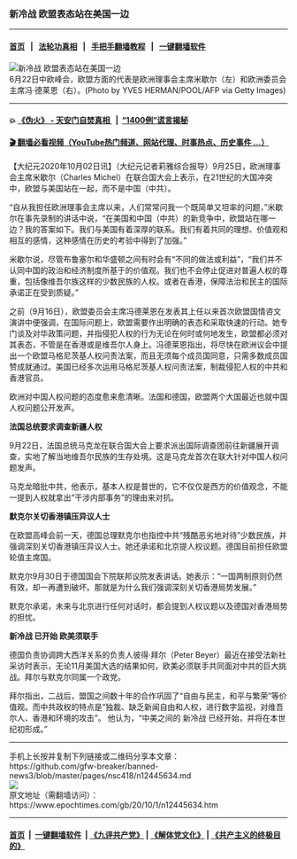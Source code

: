 ### 新冷战  欧盟表态站在美国一边
------------------------

#### [首页](https://github.com/gfw-breaker/banned-news3/blob/master/README.md) &nbsp;&nbsp;|&nbsp;&nbsp; [法轮功真相](https://github.com/begood0513/basic/blob/master/README.md)  &nbsp;&nbsp;|&nbsp;&nbsp; [手把手翻墙教程](https://github.com/gfw-breaker/guides/wiki)  &nbsp;&nbsp;|&nbsp;&nbsp; [一键翻墙软件](https://github.com/gfw-breaker/nogfw/blob/master/README.md)  



<div><img alt="新冷战  欧盟表态站在美国一边" class="attachment-djy_600_400 size-djy_600_400 wp-post-image" src="https://i.epochtimes.com/assets/uploads/2020/10/e71207e311c132181a74e77e585b1303-600x400.jpg"/>
<div class="caption">
 6月22日中欧峰会，欧盟方面的代表是欧洲理事会主席米歇尔（左）和欧洲委员会主席冯‧德莱恩（右）。(Photo by YVES HERMAN/POOL/AFP via Getty Images)
</div></div><hr/>

#### 💥 [《伪火》 - 天安门自焚真相 ](http://158.247.195.190:10000/videos/blog/weihuo.html)&nbsp; |&nbsp; [“1400例”谎言揭秘  ](http://158.247.195.190:10000/videos/blog/jiexi1400.html)

#### [ 🎬  翻墙必看视频（YouTube热门频道、网站代理、时事热点、历史事件 ...）](https://github.com/gfw-breaker/links/blob/master/banned.md)

<div><p>
 【大纪元2020年10月02日讯】（大纪元记者莉雅综合报导）9月25日，欧洲理事会主席米歇尔（Charles Michel）在联合国大会上表示，在21世纪的大国冲突中，欧盟与美国站在一起，而不是中国（中共）。
</p>
<p>
 “自从我担任欧洲理事会主席以来，人们常常问我一个既简单又坦率的问题，”米歇尔在事先录制的讲话中说，“在美国和中国（中共）的新竞争中，欧盟站在哪一边？我的答案如下。我们与美国有着深厚的联系。我们有着共同的理想、价值观和相互的感情，这种感情在历史的考验中得到了加强。”
</p>
<p>
 米歇尔说，尽管布鲁塞尔和华盛顿之间有时会有“不同的做法或利益”，“我们并不认同中国的政治和经济制度所基于的价值观。我们也不会停止促进对普遍人权的尊重，包括像维吾尔族这样的少数民族的人权。或者在香港，保障法治和民主的国际承诺正在受到质疑。”
</p>
<p>
 之前（9月16日），欧盟委员会主席冯德莱恩在发表其上任以来首次欧盟国情咨文演讲中便强调，在国际问题上，欧盟需要作出明确的表态和采取快速的行动。她专门谈及对华政策问题，并指侵犯人权的行为无论在何时或何地发生，欧盟都必须对其表态，不管是在香港或是维吾尔人身上。冯德莱恩指出，将尽快在欧洲议会中提出一个欧盟马格尼茨基人权问责法案，而且无须每个成员国同意，只需多数成员国赞成就通过。美国已经多次运用马格尼茨基人权问责法案，制裁侵犯人权的中共和香港官员。
</p>
<p>
 欧洲对中国人权问题的态度愈来愈清晰。法国和德国，欧盟两个大国最近也就中国人权问题公开发声。
</p>
<p>
 <strong>
  法国总统要求调查新疆人权
 </strong>
</p>
<p>
 9月22日，法国总统马克龙在联合国大会上要求派出国际调查团前往新疆展开调查，实地了解当地维吾尔民族的生存处境。这是马克龙首次在联大针对中国人权问题发声。
</p>
<p>
 马克龙暗批中共，他表示，基本人权是普世的，它不仅仅是西方的价值观念，不能一提到人权就拿出“干涉内部事务”的理由来对抗。
</p>
<p>
 <strong>
  默克尔关切香港镇压异议人士
 </strong>
</p>
<p>
 在欧盟高峰会前一天，德国总理默克尔也指控中共“残酷恶劣地对待”少数民族，并强调深刻关切香港镇压异议人士。她还承诺和北京提人权议题。德国目前担任欧盟轮值主席国。
</p>
<p>
 默克尔9月30日于德国国会下院联邦议院发表讲话。她表示：“一国两制原则仍然有效，却一再遭到破坏。那就是为什么我们强调深刻关切香港局势发展。”
</p>
<p>
 默克尔承诺，未来与北京进行任何对话时，都会提到人权议题以及德国对香港局势的担忧。
</p>
<p>
 <strong>
  <ok href="https://www.epochtimes.com/gb/tag/%E6%96%B0%E5%86%B7%E6%88%98.html">
   新冷战
  </ok>
  已开始 欧美须联手
 </strong>
</p>
<p>
 德国负责协调跨大西洋关系的负责人彼得‧拜尔（Peter Beyer）最近在接受法新社采访时表示，无论11月美国大选的结果如何，欧美必须联手共同面对中共的巨大挑战。拜尔与默克尔同属一个政党。
</p>
<p>
 拜尔指出，二战后，盟国之间数十年的合作巩固了“自由与民主，和平与繁荣”等价值观。而中共政权的特点是“独裁、缺乏新闻自由和人权，进行数字监视，对维吾尔人、香港和环境的攻击”。 他认为，“中美之间的
 <ok href="https://www.epochtimes.com/gb/tag/%E6%96%B0%E5%86%B7%E6%88%98.html">
  新冷战
 </ok>
 已经开始，并将在本世纪初形成。”
</p>
</div>
<hr/>
手机上长按并复制下列链接或二维码分享本文章：<br/>
https://github.com/gfw-breaker/banned-news3/blob/master/pages/nsc418/n12445634.md <br/>
<a href='https://github.com/gfw-breaker/banned-news3/blob/master/pages/nsc418/n12445634.md'><img src='https://github.com/gfw-breaker/banned-news3/blob/master/pages/nsc418/n12445634.md.png'/></a> <br/>
原文地址（需翻墙访问）：https://www.epochtimes.com/gb/20/10/1/n12445634.htm


------------------------
#### [首页](https://github.com/gfw-breaker/banned-news3/blob/master/README.md) &nbsp;|&nbsp; [一键翻墙软件](https://github.com/gfw-breaker/nogfw/blob/master/README.md) &nbsp;| [《九评共产党》](https://github.com/gfw-breaker/9ping.md/blob/master/README.md#九评之一评共产党是什么) | [《解体党文化》](https://github.com/gfw-breaker/jtdwh.md/blob/master/README.md) | [《共产主义的终极目的》](https://github.com/gfw-breaker/gczydzjmd.md/blob/master/README.md)


<img src='http://gfw-breaker.win/banned-news3/pages/nsc418/n12445634.md' width='0px' height='0px'/>